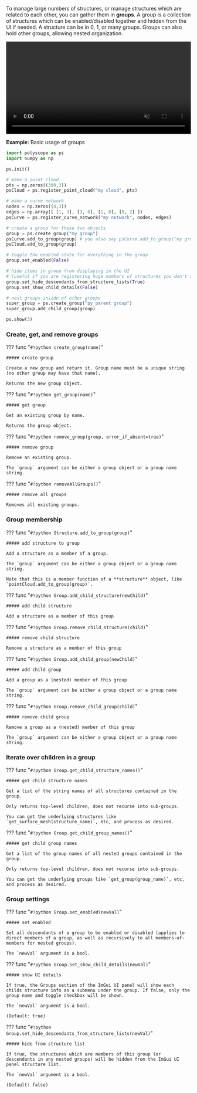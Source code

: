 To manage large numbers of structures, or manage structures which are related to each other, you can gather them in **groups**. A group is a collection of structures which can be enabled/disabled together and hidden from the UI if needed. A structure can be in 0, 1, or many groups. Groups can also hold other groups, allowing nested organization.

<video width=100% autoplay muted loop>
  <source src="[[url.prefix]]/media/groups_demo.mp4" type="video/mp4">
  Your browser does not support the video tag.
</video>


**Example**: Basic usage of groups

```python
import polyscope as ps
import numpy as np

ps.init()

# make a point cloud
pts = np.zeros((300,3))
psCloud = ps.register_point_cloud("my cloud", pts)

# make a curve network
nodes = np.zeros((4,3))
edges = np.array([ [1, 3], [3, 0], [1, 0], [0, 2] ])
psCurve = ps.register_curve_network("my network", nodes, edges)

# create a group for these two objects
group = ps.create_group("my group")
psCurve.add_to_group(group) # you also say psCurve.add_to_group("my group")
psCloud.add_to_group(group)

# toggle the enabled state for everything in the group
group.set_enabled(False)

# hide items in group from displaying in the UI
# (useful if you are registering huge numbers of structures you don't always need to see)
group.set_hide_descendants_from_structure_lists(True)
group.set_show_child_details(False)

# nest groups inside of other groups
super_group = ps.create_group("py parent group")
super_group.add_child_group(group)

ps.show(3)
```

### Create, get, and remove groups

??? func "`#!python create_group(name)`"
    
    ##### create group
    
    Create a new group and return it. Group name must be a unique string (no other group may have that name).

    Returns the new group object.

??? func "`#!python get_group(name)`"
    
    ##### get group
    
    Get an existing group by name. 

    Returns the group object.

??? func "`#!python remove_group(group, error_if_absent=true)`"
    
    ##### remove group
    
    Remove an existing group. 

    The `group` argument can be either a group object or a group name string.


??? func "`#!python removeAllGroups()`"
    
    ##### remove all groups

    Removes all existing groups.


### Group membership

??? func "`#!python Structure.add_to_group(group)`"
    
    ##### add structure to group

    Add a structure as a member of a group.

    The `group` argument can be either a group object or a group name string.

    Note that this is a member function of a **structure** object, like `pointCloud.add_to_group(group)`.


??? func "`#!python Group.add_child_structure(newChild)`"
    
    ##### add child structure

    Add a structure as a member of this group


??? func "`#!python Group.remove_child_structure(child)`"
    
    ##### remove child structure

    Remove a structure as a member of this group


??? func "`#!python Group.add_child_group(newChild)`"
    
    ##### add child group

    Add a group as a (nested) member of this group
    
    The `group` argument can be either a group object or a group name string.

??? func "`#!python Group.remove_child_group(child)`"
    
    ##### remove child group

    Remove a group as a (nested) member of this group
    
    The `group` argument can be either a group object or a group name string.


### Iterate over children in a group

??? func "`#!python Group.get_child_structure_names()`"
    
    ##### get child structure names

    Get a list of the string names of all structures contained in the group.

    Only returns top-level children, does not recurse into sub-groups.

    You can get the underlying structures like `get_surface_mesh(structure_name)`, etc, and process as desired.

??? func "`#!python Group.get_child_group_names()`"
    
    ##### get child group names

    Get a list of the group names of all nested groups contained in the group.

    Only returns top-level children, does not recurse into sub-groups.

    You can get the underlying groups like `get_group(group_name)`, etc, and process as desired.

### Group settings

??? func "`#!python Group.set_enabled(newVal)`"
    
    ##### set enabled

    Set all descendants of a group to be enabled or disabled (applies to direct members of a group, as well as recursively to all members-of-members for nested groups).

    The `newVal` argument is a bool.

??? func "`#!python Group.set_show_child_details(newVal)`"
    
    ##### show UI details

    If true, the Groups section of the ImGui UI panel will show each childs structure info as a submenu under the group. If false, only the group name and toggle checkbox will be shown.

    The `newVal` argument is a bool.
    
    (Default: true)

??? func "`#!python Group.set_hide_descendants_from_structure_lists(newVal)`"
    
    ##### hide from structure list

    If true, the structures which are members of this group (or descendants in any nested groups) will be hidden from the ImGui UI panel structure list.
    
    The `newVal` argument is a bool.

    (Default: false)
    
